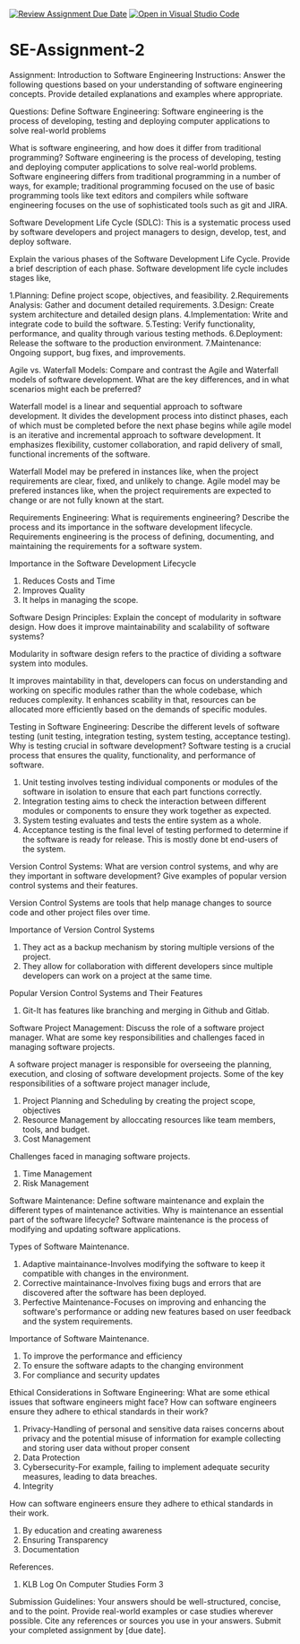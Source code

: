 [![Review Assignment Due Date](https://classroom.github.com/assets/deadline-readme-button-24ddc0f5d75046c5622901739e7c5dd533143b0c8e959d652212380cedb1ea36.svg)](https://classroom.github.com/a/-ucQIGTc)
[![Open in Visual Studio Code](https://classroom.github.com/assets/open-in-vscode-718a45dd9cf7e7f842a935f5ebbe5719a5e09af4491e668f4dbf3b35d5cca122.svg)](https://classroom.github.com/online_ide?assignment_repo_id=15193574&assignment_repo_type=AssignmentRepo)
# SE-Assignment-2
Assignment: Introduction to Software Engineering
Instructions:
Answer the following questions based on your understanding of software engineering concepts. Provide detailed explanations and examples where appropriate.

Questions:
Define Software Engineering: 
Software engineering is the process of developing, testing and deploying computer applications to solve real-world problems

What is software engineering, and how does it differ from traditional programming? 
Software engineering is the process of developing, testing and deploying computer applications to solve real-world problems. 
Software engineering differs from traditional programming in a number of ways, for example; traditional programming focused on the use of basic programming tools like text editors and compilers while software engineering focuses on the use of sophisticated tools such as git and JIRA.

Software Development Life Cycle (SDLC):
This is a systematic process used by software developers and project managers to design, develop, test, and deploy software. 

Explain the various phases of the Software Development Life Cycle. Provide a brief description of each phase.
Software development life cycle includes stages like,

1.Planning: Define project scope, objectives, and feasibility.
2.Requirements Analysis: Gather and document detailed requirements.
3.Design: Create system architecture and detailed design plans.
4.Implementation: Write and integrate code to build the software.
5.Testing: Verify functionality, performance, and quality through various testing methods.
6.Deployment: Release the software to the production environment.
7.Maintenance: Ongoing support, bug fixes, and improvements.


Agile vs. Waterfall Models:
Compare and contrast the Agile and Waterfall models of software development. What are the key differences, and in what scenarios might each be preferred?

Waterfall model is a linear and sequential approach to software development. It divides the development process into distinct phases, each of which must be completed before the next phase begins while agile model is an iterative and incremental approach to software development. It emphasizes flexibility, customer collaboration, and rapid delivery of small, functional increments of the software. 

Waterfall Model may be prefered in instances like, when the project requirements are clear, fixed, and unlikely to change.
Agile model may be prefered instances like, when the project requirements are expected to change or are not fully known at the start.


Requirements Engineering:
What is requirements engineering? Describe the process and its importance in the software development lifecycle.
Requirements engineering is the process of defining, documenting, and maintaining the requirements for a software system.

Importance in the Software Development Lifecycle
1. Reduces Costs and Time
2. Improves Quality
3. It helps in managing the scope.

Software Design Principles:
Explain the concept of modularity in software design. How does it improve maintainability and scalability of software systems?

Modularity in software design refers to the practice of dividing a software system into modules.

It improves maintability in that, developers can focus on understanding and working on specific modules rather than the whole codebase, which reduces complexity.
It enhances scability in that, resources can be allocated more efficiently based on the demands of specific modules. 


Testing in Software Engineering:
Describe the different levels of software testing (unit testing, integration testing, system testing, acceptance testing). Why is testing crucial in software development?
Software testing is a crucial process that ensures the quality, functionality, and performance of software. 

1. Unit testing involves testing individual components or modules of the software in isolation to ensure that each part functions correctly.
2. Integration testing aims to check the interaction between different modules or components to ensure they work together as expected.
3. System testing evaluates and tests the entire system as a whole.
4. Acceptance testing is the final level of testing performed to determine if the software is ready for release. This is mostly done bt end-users of the system.


Version Control Systems:
What are version control systems, and why are they important in software development? Give examples of popular version control systems and their features.

Version Control Systems are tools that help manage changes to source code and other project files over time.

Importance of Version Control Systems
1. They act as a backup mechanism by storing multiple versions of the project.
2. They allow for collaboration with different developers since multiple developers can work on a project at the same time.

Popular Version Control Systems and Their Features
1. Git-It has features like branching and merging in Github and Gitlab.
   

Software Project Management:
Discuss the role of a software project manager. What are some key responsibilities and challenges faced in managing software projects.

A software project manager is responsible for overseeing the planning, execution, and closing of software development projects.
Some of the key responsibilities of a software project manager include,
1. Project Planning and Scheduling by creating the project scope, objectives
2. Resource Management by alloccating resources like team members, tools, and budget.
3. Cost Management

Challenges faced in managing software projects.
1. Time Management
2. Risk Management



Software Maintenance:
Define software maintenance and explain the different types of maintenance activities. Why is maintenance an essential part of the software lifecycle?
Software maintenance is the process of modifying and updating software applications.

Types of Software Maintenance.
1. Adaptive maintainance-Involves modifying the software to keep it compatible with changes in the environment.
2. Corrective maintainance-Involves fixing bugs and errors that are discovered after the software has been deployed.
3. Perfective Maintenance-Focuses on improving and enhancing the software's performance or adding new features based on user feedback and the system requirements.

Importance of Software Maintenance.
1. To improve the performance and efficiency
2. To ensure the software adapts to the changing environment
3. For compliance and security updates


Ethical Considerations in Software Engineering:
What are some ethical issues that software engineers might face? How can software engineers ensure they adhere to ethical standards in their work?
1. Privacy-Handling of personal and sensitive data raises concerns about privacy and the potential misuse of information for example collecting and storing user data without proper consent 
2. Data Protection
3. Cybersecurity-For example, failing to implement adequate security measures, leading to data breaches.
4. Integrity

How can software engineers ensure they adhere to ethical standards in their work.
1. By education and creating awareness
2. Ensuring Transparency
3. Documentation


References.
1. KLB Log On Computer Studies Form 3

Submission Guidelines:
Your answers should be well-structured, concise, and to the point.
Provide real-world examples or case studies wherever possible.
Cite any references or sources you use in your answers.
Submit your completed assignment by [due date].
